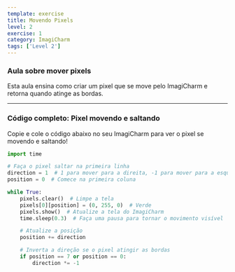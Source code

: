 ```yaml
---
template: exercise
title: Movendo Pixels
level: 2
exercise: 1
category: ImagiCharm
tags: ['Level 2']
---
```


### Aula sobre mover pixels

Esta aula ensina como criar um pixel que se move pelo ImagiCharm e retorna quando atinge as bordas.

---

### Código completo: Pixel movendo e saltando

Copie e cole o código abaixo no seu ImagiCharm para ver o pixel se movendo e saltando!

```python
import time

# Faça o pixel saltar na primeira linha
direction = 1  # 1 para mover para a direita, -1 para mover para a esquerda
position = 0  # Comece na primeira coluna

while True:
    pixels.clear()  # Limpe a tela
    pixels[0][position] = (0, 255, 0)  # Verde
    pixels.show()  # Atualize a tela do ImagiCharm
    time.sleep(0.3)  # Faça uma pausa para tornar o movimento visível

    # Atualize a posição
    position += direction

    # Inverta a direção se o pixel atingir as bordas
    if position == 7 or position == 0:
        direction *= -1
